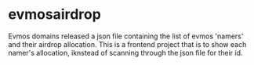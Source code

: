 # evmosairdrop
Evmos domains released a json file containing the list of evmos 'namers' and their airdrop allocation. This is a frontend project that is to show each namer's allocation, iknstead of scanning through the json file for their id.
